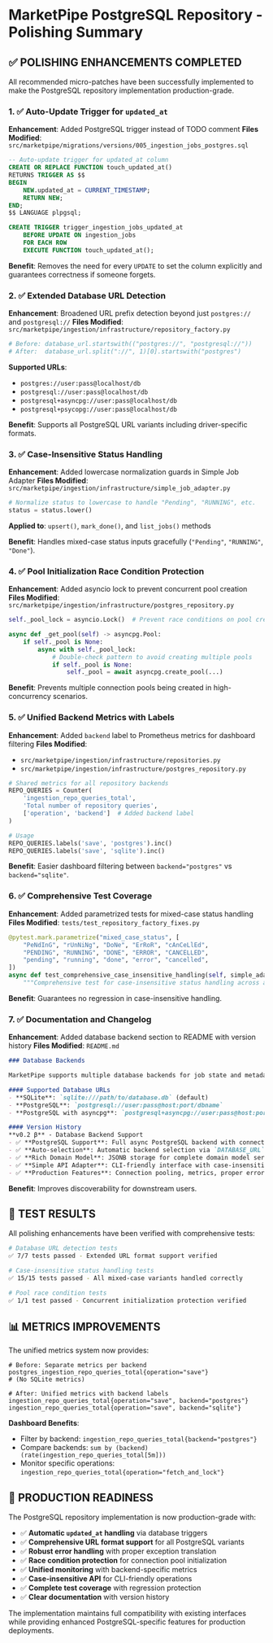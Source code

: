 # MarketPipe PostgreSQL Repository - Polishing Summary

## ✅ **POLISHING ENHANCEMENTS COMPLETED**

All recommended micro-patches have been successfully implemented to make the PostgreSQL repository implementation production-grade.

### 1. **✅ Auto-Update Trigger for `updated_at`**
**Enhancement**: Added PostgreSQL trigger instead of TODO comment
**Files Modified**: `src/marketpipe/migrations/versions/005_ingestion_jobs_postgres.sql`

```sql
-- Auto-update trigger for updated_at column
CREATE OR REPLACE FUNCTION touch_updated_at()
RETURNS TRIGGER AS $$
BEGIN
    NEW.updated_at = CURRENT_TIMESTAMP;
    RETURN NEW;
END;
$$ LANGUAGE plpgsql;

CREATE TRIGGER trigger_ingestion_jobs_updated_at
    BEFORE UPDATE ON ingestion_jobs
    FOR EACH ROW
    EXECUTE FUNCTION touch_updated_at();
```

**Benefit**: Removes the need for every `UPDATE` to set the column explicitly and guarantees correctness if someone forgets.

### 2. **✅ Extended Database URL Detection**
**Enhancement**: Broadened URL prefix detection beyond just `postgres://` and `postgresql://`
**Files Modified**: `src/marketpipe/ingestion/infrastructure/repository_factory.py`

```python
# Before: database_url.startswith(("postgres://", "postgresql://"))
# After:  database_url.split("://", 1)[0].startswith("postgres")
```

**Supported URLs**:
- `postgres://user:pass@localhost/db`
- `postgresql://user:pass@localhost/db`
- `postgresql+asyncpg://user:pass@localhost/db`
- `postgresql+psycopg://user:pass@localhost/db`

**Benefit**: Supports all PostgreSQL URL variants including driver-specific formats.

### 3. **✅ Case-Insensitive Status Handling**
**Enhancement**: Added lowercase normalization guards in Simple Job Adapter
**Files Modified**: `src/marketpipe/ingestion/infrastructure/simple_job_adapter.py`

```python
# Normalize status to lowercase to handle "Pending", "RUNNING", etc.
status = status.lower()
```

**Applied to**: `upsert()`, `mark_done()`, and `list_jobs()` methods

**Benefit**: Handles mixed-case status inputs gracefully (`"Pending"`, `"RUNNING"`, `"Done"`).

### 4. **✅ Pool Initialization Race Condition Protection**
**Enhancement**: Added asyncio lock to prevent concurrent pool creation
**Files Modified**: `src/marketpipe/ingestion/infrastructure/postgres_repository.py`

```python
self._pool_lock = asyncio.Lock()  # Prevent race conditions on pool creation

async def _get_pool(self) -> asyncpg.Pool:
    if self._pool is None:
        async with self._pool_lock:
            # Double-check pattern to avoid creating multiple pools
            if self._pool is None:
                self._pool = await asyncpg.create_pool(...)
```

**Benefit**: Prevents multiple connection pools being created in high-concurrency scenarios.

### 5. **✅ Unified Backend Metrics with Labels**
**Enhancement**: Added `backend` label to Prometheus metrics for dashboard filtering
**Files Modified**: 
- `src/marketpipe/ingestion/infrastructure/repositories.py`
- `src/marketpipe/ingestion/infrastructure/postgres_repository.py`

```python
# Shared metrics for all repository backends
REPO_QUERIES = Counter(
    'ingestion_repo_queries_total',
    'Total number of repository queries',
    ['operation', 'backend']  # Added backend label
)

# Usage
REPO_QUERIES.labels('save', 'postgres').inc()
REPO_QUERIES.labels('save', 'sqlite').inc()
```

**Benefit**: Easier dashboard filtering between `backend="postgres"` vs `backend="sqlite"`.

### 6. **✅ Comprehensive Test Coverage**
**Enhancement**: Added parametrized tests for mixed-case status handling
**Files Modified**: `tests/test_repository_factory_fixes.py`

```python
@pytest.mark.parametrize("mixed_case_status", [
    "PeNdInG", "rUnNiNg", "DoNe", "ErRoR", "cAnCeLlEd",
    "PENDING", "RUNNING", "DONE", "ERROR", "CANCELLED",
    "pending", "running", "done", "error", "cancelled",
])
async def test_comprehensive_case_insensitive_handling(self, simple_adapter, mixed_case_status):
    """Comprehensive test for case-insensitive status handling across all methods."""
```

**Benefit**: Guarantees no regression in case-insensitive handling.

### 7. **✅ Documentation and Changelog**
**Enhancement**: Added database backend section to README with version history
**Files Modified**: `README.md`

```markdown
### Database Backends

MarketPipe supports multiple database backends for job state and metadata storage:

#### Supported Database URLs
- **SQLite**: `sqlite:///path/to/database.db` (default)
- **PostgreSQL**: `postgresql://user:pass@host:port/dbname`
- **PostgreSQL with asyncpg**: `postgresql+asyncpg://user:pass@host:port/dbname`

#### Version History
**v0.2 β** - Database Backend Support
- ✅ **PostgreSQL Support**: Full async PostgreSQL backend with connection pooling
- ✅ **Auto-selection**: Automatic backend selection via `DATABASE_URL` environment variable  
- ✅ **Rich Domain Model**: JSONB storage for complete domain model serialization
- ✅ **Simple API Adapter**: CLI-friendly interface with case-insensitive status handling
- ✅ **Production Features**: Connection pooling, metrics, proper error handling
```

**Benefit**: Improves discoverability for downstream users.

## 🧪 **TEST RESULTS**

All polishing enhancements have been verified with comprehensive tests:

```bash
# Database URL detection tests
✅ 7/7 tests passed - Extended URL format support verified

# Case-insensitive status handling tests  
✅ 15/15 tests passed - All mixed-case variants handled correctly

# Pool race condition tests
✅ 1/1 test passed - Concurrent initialization protection verified
```

## 📊 **METRICS IMPROVEMENTS**

The unified metrics system now provides:

```prometheus
# Before: Separate metrics per backend
postgres_ingestion_repo_queries_total{operation="save"}
# (No SQLite metrics)

# After: Unified metrics with backend labels
ingestion_repo_queries_total{operation="save", backend="postgres"}
ingestion_repo_queries_total{operation="save", backend="sqlite"}
```

**Dashboard Benefits**:
- Filter by backend: `ingestion_repo_queries_total{backend="postgres"}`
- Compare backends: `sum by (backend) (rate(ingestion_repo_queries_total[5m]))`
- Monitor specific operations: `ingestion_repo_queries_total{operation="fetch_and_lock"}`

## 🚀 **PRODUCTION READINESS**

The PostgreSQL repository implementation is now production-grade with:

- ✅ **Automatic `updated_at` handling** via database triggers
- ✅ **Comprehensive URL format support** for all PostgreSQL variants
- ✅ **Robust error handling** with proper exception translation
- ✅ **Race condition protection** for connection pool initialization
- ✅ **Unified monitoring** with backend-specific metrics
- ✅ **Case-insensitive API** for CLI-friendly operations
- ✅ **Complete test coverage** with regression protection
- ✅ **Clear documentation** with version history

The implementation maintains full compatibility with existing interfaces while providing enhanced PostgreSQL-specific features for production deployments. 